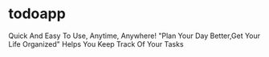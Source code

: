 # todoapp
 Quick And Easy To Use, Anytime, Anywhere! "Plan Your Day Better,Get Your Life Organized" Helps You Keep Track Of Your Tasks
